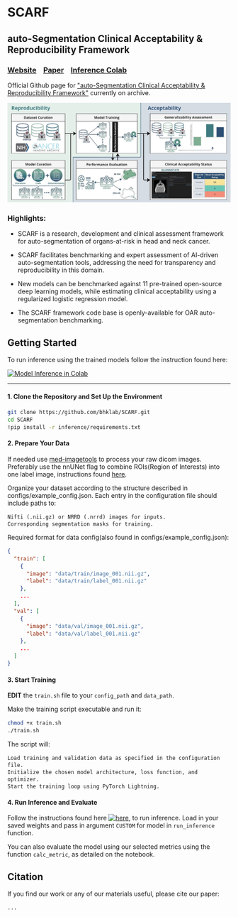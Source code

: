 # SCARF
## auto-Segmentation Clinical Acceptability & Reproducibility Framework

### [Website](https://scarfai.ca)&nbsp;&nbsp;&nbsp;&nbsp;[Paper](https://www.medrxiv.org/content/10.1101/2022.01.15.22269276v2)&nbsp;&nbsp;&nbsp;&nbsp;[Inference Colab](https://colab.research.google.com/drive/1YjbnqRCKdaTnEg3xdKyo2bzSRpMNoQ8I?usp=sharing)


Official Github page for ["auto-Segmentation Clinical Acceptability & Reproducibility Framework"](https://www.medrxiv.org/content/10.1101/2022.01.15.22269276v2) currently on archive.

<img src="paper/Figures/overview_scarf.png" alt="Overview">

### Highlights:

- SCARF is a research, development and clinical assessment framework for auto-segmentation of organs-at-risk in head and neck cancer.

- SCARF facilitates benchmarking and expert assessment of AI-driven auto-segmentation tools, addressing the need for transparency and reproducibility in this domain.

- New models can be benchmarked against 11 pre-trained open-source deep learning models, while estimating clinical acceptability using a regularized logistic regression model.

- The SCARF framework code base is openly-available for OAR auto-segmentation benchmarking.

## Getting Started

To run inference using the trained models follow the instruction found here:<br>

[![Model Inference in Colab](https://colab.research.google.com/assets/colab-badge.svg)](https://colab.research.google.com/drive/1YjbnqRCKdaTnEg3xdKyo2bzSRpMNoQ8I?usp=sharing)

---

#### 1. Clone the Repository and Set Up the Environment

```bash
git clone https://github.com/bhklab/SCARF.git
cd SCARF
!pip install -r inference/requirements.txt
```

#### 2. Prepare Your Data

If needed use [med-imagetools](https://github.com/bhklab/med-imagetools) to process your raw dicom images. 
Preferably use the nnUNet flag to combine ROIs(Region of Interests) into one label image, instructions found [here](https://bhklab.github.io/med-imagetools/devel/cli/nnUNet/).

Organize your dataset according to the structure described in configs/example_config.json. Each entry in the configuration file should include paths to:

    Nifti (.nii.gz) or NRRD (.nrrd) images for inputs.
    Corresponding segmentation masks for training.

Required format for data config(also found in configs/example_config.json):

```json
{
  "train": [
    {
      "image": "data/train/image_001.nii.gz",
      "label": "data/train/label_001.nii.gz"
    },
    ...
  ],
  "val": [
    {
      "image": "data/val/image_001.nii.gz",
      "label": "data/val/label_001.nii.gz"
    },
    ...
  ]
}
```

#### 3. Start Training

**EDIT** the `train.sh` file to your `config_path` and `data_path`.

Make the training script executable and run it:

```bash
chmod +x train.sh
./train.sh
```

The script will:

    Load training and validation data as specified in the configuration file.
    Initialize the chosen model architecture, loss function, and optimizer.
    Start the training loop using PyTorch Lightning.

#### 4. Run Inference and Evaluate

Follow the instructions found here [![here](https://colab.research.google.com/assets/colab-badge.svg)](https://colab.research.google.com/drive/1YjbnqRCKdaTnEg3xdKyo2bzSRpMNoQ8I?usp=sharing), to run inference. Load in your saved weights and pass in argument `CUSTOM` for model in `run_inference` function.

You can also evaluate the model using our selected metrics using the function `calc_metric`, as detailed on the notebook.


## Citation

If you find our work or any of our materials useful, please cite our paper:

```
...
```